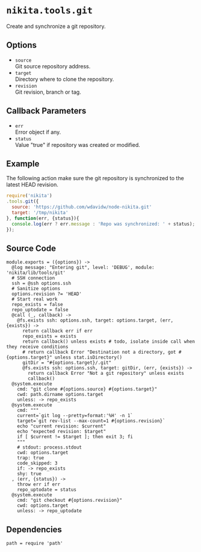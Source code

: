 
# `nikita.tools.git`

Create and synchronize a git repository.

## Options

* `source`   
  Git source repository address.   
* `target`   
  Directory where to clone the repository.   
* `revision`   
  Git revision, branch or tag.   

## Callback Parameters

* `err`   
  Error object if any.   
* `status`   
  Value "true" if repository was created or modified.   

## Example

The following action make sure the git repository is synchronized to the latest
HEAD revision.

```javascript
require('nikita')
.tools.git({
  source: 'https://github.com/wdavidw/node-nikita.git'
  target: '/tmp/nikita'
}, function(err, {status}){
  console.log(err ? err.message : 'Repo was synchronized: ' + status);
});
```

## Source Code

    module.exports = ({options}) ->
      @log message: "Entering git", level: 'DEBUG', module: 'nikita/lib/tools/git'
      # SSH connection
      ssh = @ssh options.ssh
      # Sanitize options
      options.revision ?= 'HEAD'
      # Start real work
      repo_exists = false
      repo_uptodate = false
      @call (_, callback) ->
        @fs.exists ssh: options.ssh, target: options.target, (err, {exists}) ->
          return callback err if err
          repo_exists = exists
          return callback() unless exists # todo, isolate inside call when they receive conditions
          # return callback Error "Destination not a directory, got #{options.target}" unless stat.isDirectory()
          gitDir = "#{options.target}/.git"
          @fs.exists ssh: options.ssh, target: gitDir, (err, {exists}) ->
            return callback Error "Not a git repository" unless exists
            callback()
      @system.execute
        cmd: "git clone #{options.source} #{options.target}"
        cwd: path.dirname options.target
        unless: -> repo_exists
      @system.execute
        cmd: """
        current=`git log --pretty=format:'%H' -n 1`
        target=`git rev-list --max-count=1 #{options.revision}`
        echo "current revision: $current"
        echo "expected revision: $target"
        if [ $current != $target ]; then exit 3; fi
        """
        # stdout: process.stdout
        cwd: options.target
        trap: true
        code_skipped: 3
        if: -> repo_exists
        shy: true
      , (err, {status}) ->
        throw err if err
        repo_uptodate = status
      @system.execute
        cmd: "git checkout #{options.revision}"
        cwd: options.target
        unless: -> repo_uptodate

## Dependencies

    path = require 'path'
